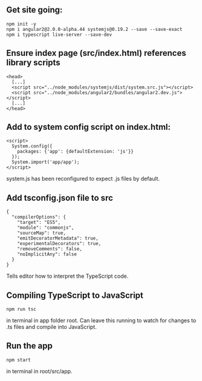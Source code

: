 ## Get site going:

```
npm init -y
npm i angular2@2.0.0-alpha.44 systemjs@0.19.2 --save --save-exact
npm i typescript live-server --save-dev
```

## Ensure index page (src/index.html) references library scripts

```
<head>
  [...]
  <script src="../node_modules/systemjs/dist/system.src.js"></script>
  <script src="../node_modules/angular2/bundles/angular2.dev.js"></script>
  [...]
</head>
```

## Add to system config script on index.html:

```
<script>
  System.config({
    packages: {'app': {defaultExtension: 'js'}}
  });
  System.import('app/app');
</script>
```

system.js has been reconfigured to expect .js files by default.

## Add tsconfig.json file to src

```
{
  "compilerOptions": {
    "target": "ES5",
    "module": "commonjs",
    "sourceMap": true,
    "emitDecoratorMetadata": true,
    "experimentalDecorators": true,
    "removeComments": false,
    "noImplicitAny": false
  }
}
```

Tells editor how to interpret the TypeScript code.

## Compiling TypeScript to JavaScript

```
npm run tsc
```

in terminal in app folder root.
Can leave this running to watch for changes to .ts files and compile into JavaScript.

## Run the app

```
npm start
```

in terminal in root/src/app.
